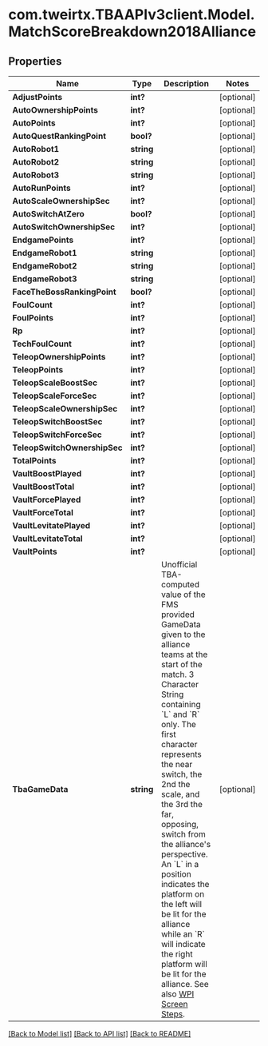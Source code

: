 
# com.tweirtx.TBAAPIv3client.Model.MatchScoreBreakdown2018Alliance

## Properties

Name | Type | Description | Notes
------------ | ------------- | ------------- | -------------
**AdjustPoints** | **int?** |  | [optional] 
**AutoOwnershipPoints** | **int?** |  | [optional] 
**AutoPoints** | **int?** |  | [optional] 
**AutoQuestRankingPoint** | **bool?** |  | [optional] 
**AutoRobot1** | **string** |  | [optional] 
**AutoRobot2** | **string** |  | [optional] 
**AutoRobot3** | **string** |  | [optional] 
**AutoRunPoints** | **int?** |  | [optional] 
**AutoScaleOwnershipSec** | **int?** |  | [optional] 
**AutoSwitchAtZero** | **bool?** |  | [optional] 
**AutoSwitchOwnershipSec** | **int?** |  | [optional] 
**EndgamePoints** | **int?** |  | [optional] 
**EndgameRobot1** | **string** |  | [optional] 
**EndgameRobot2** | **string** |  | [optional] 
**EndgameRobot3** | **string** |  | [optional] 
**FaceTheBossRankingPoint** | **bool?** |  | [optional] 
**FoulCount** | **int?** |  | [optional] 
**FoulPoints** | **int?** |  | [optional] 
**Rp** | **int?** |  | [optional] 
**TechFoulCount** | **int?** |  | [optional] 
**TeleopOwnershipPoints** | **int?** |  | [optional] 
**TeleopPoints** | **int?** |  | [optional] 
**TeleopScaleBoostSec** | **int?** |  | [optional] 
**TeleopScaleForceSec** | **int?** |  | [optional] 
**TeleopScaleOwnershipSec** | **int?** |  | [optional] 
**TeleopSwitchBoostSec** | **int?** |  | [optional] 
**TeleopSwitchForceSec** | **int?** |  | [optional] 
**TeleopSwitchOwnershipSec** | **int?** |  | [optional] 
**TotalPoints** | **int?** |  | [optional] 
**VaultBoostPlayed** | **int?** |  | [optional] 
**VaultBoostTotal** | **int?** |  | [optional] 
**VaultForcePlayed** | **int?** |  | [optional] 
**VaultForceTotal** | **int?** |  | [optional] 
**VaultLevitatePlayed** | **int?** |  | [optional] 
**VaultLevitateTotal** | **int?** |  | [optional] 
**VaultPoints** | **int?** |  | [optional] 
**TbaGameData** | **string** | Unofficial TBA-computed value of the FMS provided GameData given to the alliance teams at the start of the match. 3 Character String containing &#x60;L&#x60; and &#x60;R&#x60; only. The first character represents the near switch, the 2nd the scale, and the 3rd the far, opposing, switch from the alliance&#39;s perspective. An &#x60;L&#x60; in a position indicates the platform on the left will be lit for the alliance while an &#x60;R&#x60; will indicate the right platform will be lit for the alliance. See also [WPI Screen Steps](https://wpilib.screenstepslive.com/s/currentCS/m/getting_started/l/826278-2018-game-data-details). | [optional] 

[[Back to Model list]](../README.md#documentation-for-models)
[[Back to API list]](../README.md#documentation-for-api-endpoints)
[[Back to README]](../README.md)

